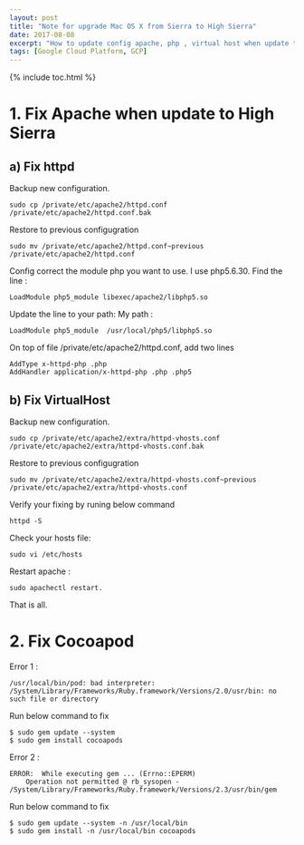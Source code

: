 ```yaml
---
layout: post
title: "Note for upgrade Mac OS X from Sierra to High Sierra"
date: 2017-08-08
excerpt: "How to update config apache, php , virtual host when update to High Sierra"
tags: [Google Cloud Platform, GCP]
---
```


{% include toc.html %}

# 1. Fix Apache when update to High Sierra

## a) Fix httpd
Backup new configuration.

```
sudo cp /private/etc/apache2/httpd.conf /private/etc/apache2/httpd.conf.bak

```
Restore to previous configugration

```
sudo mv /private/etc/apache2/httpd.conf~previous /private/etc/apache2/httpd.conf
```
Config correct the module php you want to use.
I use php5.6.30.
Find the line :
```
LoadModule php5_module libexec/apache2/libphp5.so

```

Update the line to your path:
My path : 

```
LoadModule php5_module  /usr/local/php5/libphp5.so

```
On top of file /private/etc/apache2/httpd.conf, add two lines

```
AddType x-httpd-php .php
AddHandler application/x-httpd-php .php .php5
```

## b) Fix VirtualHost

Backup new configuration.

```
sudo cp /private/etc/apache2/extra/httpd-vhosts.conf /private/etc/apache2/extra/httpd-vhosts.conf.bak
```
Restore to previous configugration
```
sudo mv /private/etc/apache2/extra/httpd-vhosts.conf~previous /private/etc/apache2/extra/httpd-vhosts.conf
```
Verify your fixing by runing below command
```
httpd -S
```
Check your hosts file: 
```
sudo vi /etc/hosts
```

Restart apache : 
```
sudo apachectl restart.
```
That is all.



# 2. Fix Cocoapod

Error 1 : 
```
/usr/local/bin/pod: bad interpreter: /System/Library/Frameworks/Ruby.framework/Versions/2.0/usr/bin: no such file or directory
```
Run below command to fix
```
$ sudo gem update --system
$ sudo gem install cocoapods
```
Error 2 : 
```
ERROR:  While executing gem ... (Errno::EPERM)
    Operation not permitted @ rb_sysopen - /System/Library/Frameworks/Ruby.framework/Versions/2.3/usr/bin/gem
```
Run below command to fix
```
$ sudo gem update --system -n /usr/local/bin
$ sudo gem install -n /usr/local/bin cocoapods
```

